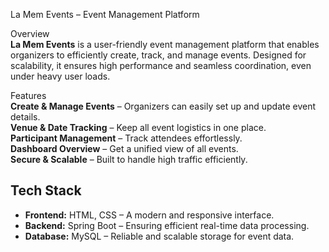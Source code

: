  La Mem Events – Event Management Platform  

 Overview  
**La Mem Events** is a user-friendly event management platform that enables organizers to efficiently create, track, and manage events. Designed for scalability, it ensures high performance and seamless coordination, even under heavy user loads.  

 Features  
 **Create & Manage Events** – Organizers can easily set up and update event details.  
**Venue & Date Tracking** – Keep all event logistics in one place.  
 **Participant Management** – Track attendees effortlessly.  
**Dashboard Overview** – Get a unified view of all events.  
**Secure & Scalable** – Built to handle high traffic efficiently.  

##  Tech Stack  
- **Frontend:** HTML, CSS – A modern and responsive interface.  
- **Backend:** Spring Boot – Ensuring efficient real-time data processing.  
- **Database:** MySQL – Reliable and scalable storage for event data.  


